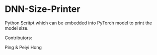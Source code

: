 # DNN-Size-Printer
Python Scritpt which can be embedded into PyTorch model to print the model size.



Contributors:

Ping & Peiyi Hong
